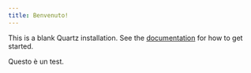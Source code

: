 ```yaml
---
title: Benvenuto!
---
```


This is a blank Quartz installation.
See the [documentation](https://quartz.jzhao.xyz) for how to get started.

Questo è un test.